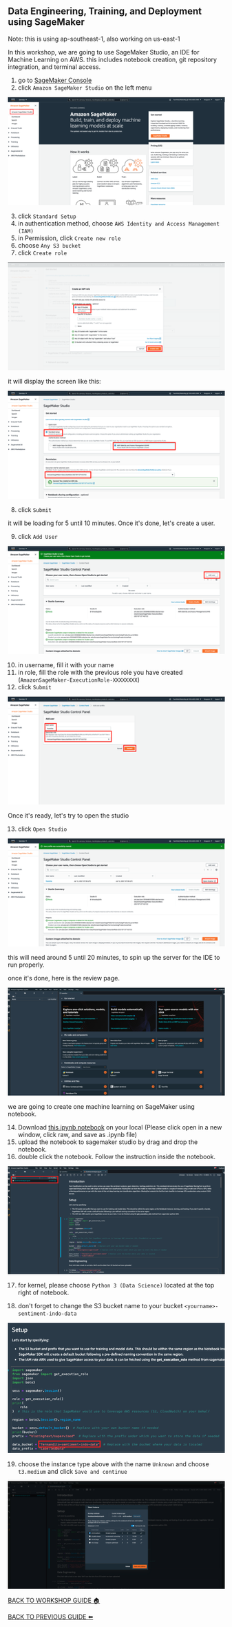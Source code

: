 ## Data Engineering, Training, and Deployment using SageMaker

Note: this is using ap-southeast-1, also working on us-east-1

In this workshop, we are going to use SageMaker Studio, an IDE for Machine Learning on AWS. this includes notebook creation, git repository integration, and terminal access.

1. go to [SageMaker Console](https://ap-southeast-1.console.aws.amazon.com/sagemaker/home?region=ap-southeast-1#/landing)
2. click `Amazon SageMaker Studio` on the left menu

![](../images/DevelopmentSM/2.png)


3. click `Standard Setup`
4. in authentication method, choose `AWS Identity and Access Management (IAM)`
5. in Permission, click `Create new role`
6. choose `Any S3 bucket`
7. click `Create role`

![](../images/DevelopmentSM/7.png)


it will display the screen like this:

![](../images/DevelopmentSM/7-2.png)


8. click `Submit`

it will be loading for 5 until 10 minutes. Once it's done, let's create a user.

9. click `Add User`

![](../images/DevelopmentSM/9.png)


10. in username, fill it with your name
11. in role, fill the role with the previous role you have created (`AmazonSageMaker-ExecutionRole-XXXXXXXX`)
12. click `Submit`

![](../images/DevelopmentSM/12.png)


Once it's ready, let's try to open the studio

13. click `Open Studio`

![](../images/DevelopmentSM/13.png)

this will need around 5 until 20 minutes, to spin up the server for the IDE to run properly.

once it's done, here is the review page.

![](../images/DevelopmentSM/13-2.png)

we are going to create one machine learning on SageMaker using notebook.

14. Download [this ipynb notebook](../files/SentimentAnalysis.ipynb) on your local (Please click open in a new window, click raw, and save as .ipynb file)
15. upload the notebook to sagemaker studio by drag and drop the notebook.
16. double click the notebook. Follow the instruction inside the notebook.

![](../images/DevelopmentSM/16.png)

17. for kernel, please choose `Python 3 (Data Science)` located at the top right of notebook.

18. don't forget to change the S3 bucket name to your bucket `<yourname>-sentiment-indo-data`

![](../images/DevelopmentSM/18.png)

19. choose the instance type above with the name `Unknown` and choose `t3.medium` and click `Save and continue`

![](../images/DevelopmentSM/19.png)

[BACK TO WORKSHOP GUIDE :house:](../README.md)

[BACK TO PREVIOUS GUIDE :arrow_left:](DataLabelling.md)